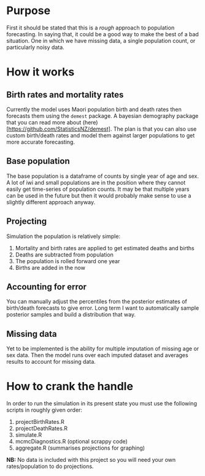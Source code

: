 # Purpose
First it should be stated that this is a _rough_ approach to population forecasting.
In saying that, it could be a good way to make the best of a bad situation. One in which we have missing data, a single population count, or particularly noisy data.

# How it works

## Birth rates and mortality rates
Currently the model uses Maori population birth and death rates then forecasts them using the `demest` package. A bayesian demography package that you can read more about (here)[https://github.com/StatisticsNZ/demest].
The plan is that you can also use custom birth/death rates and model them against larger populations to get more accurate forecasting.

## Base population
The base population is a dataframe of counts by single year of age and sex. 
A lot of iwi and small populations are in the position where they cannot easily get time-series of population counts.
It may be that multiple years can be used in the future but then it would probably make sense to use a slightly different approach anyway.

## Projecting
Simulation the population is relatively simple:
1. Mortality and birth rates are applied to get estimated deaths and births
2. Deaths are subtracted from population
3. The population is rolled forward one year
3. Births are added in the now

## Accounting for error
You can manually adjust the percentiles from the posterior estimates of birth/death forecasts to give error.
Long term I want to automatically sample posterior samples and build a distribution that way.

## Missing data
Yet to be implemented is the ability for multiple imputation of missing age or sex data.
Then the model runs over each imputed dataset and averages results to account for missing data.

# How to crank the handle
In order to run the simulation in its present state you must use the following scripts in roughly given order:

1. projectBirthRates.R
2. projectDeathRates.R
3. simulate.R
4. mcmcDiagnostics.R (optional scrappy code)
5. aggregate.R (summarises projections for graphing)

**NB:** No data is included with this project so you will need your own rates/population to do projections.
